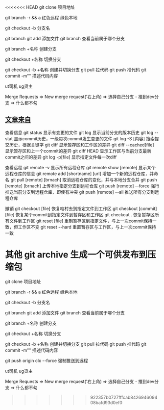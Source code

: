 <<<<<<< HEAD
git clone 项目地址

git branch -r && a 红色远程 绿色本地

git checkout -b 分支名

git branch 
git add   添加文件
git branch 查看当前属于哪个分支

git branch +名称 创建分支

git checkout +名称 切换分支

git checkout -b +名称 创建并切换分支
git pull   拉代码
git push  推代码
git commit -m""    描述代码内容

ut司机
ug货主

Merge Requests => New merge request('右上角) => 选择自己分支 - 推到dev分支 => 什么都不勾 

## [文章来自](https://www.ruanyifeng.com/blog/2015/12/git-cheat-sheet.html) 
查看信息
git status  显示有变更的文件
git log 显示当前分支的版本历史
git log --stat 显示commit历史，一级每次commit发生变更的文件
git log -S [内容] 搜索提交历史，根据关键字
git diff 显示暂存区和工作区的差异
git diff --cached[file] 显示暂存区和上一个commit的差异
git diff HEAD 显示工作区与当前分支最新commit之间的差异
git  log -p[file] 显示指定文件每一次diff


查看远程
git remote -v 显示所有远程仓库
git remote show [remote] 显示某个远程仓库的信息
git remote add [shortname] [url] 增加一个新的远程仓库，并命名
git pull [remote] [brnach] 取消远程仓库的变化，并与本地分支合并
git push [remote] [brnach] 上传本地指定分支到远程仓库
git push [remote] --force 强行推送当前分支到远程仓库，即使有冲突
git push [remote] --all 推送所有分支到远程仓库


撤销
git checkout [file] 恢复咱村去到指定文件到工作区
git checkout [commit] [file] 恢复某个commit到指定文件到暂存区和工作区
git checkout . 恢复暂存区所有文件到工作区
git reset [file] 重制暂存区到指定文件，与上一次commit保持一致，但工作区不变
git reset --hard 重置暂存区与工作区，与上一次commit保持一致


其他
git archive 生成一个可供发布到压缩包
=======
git clone 项目地址

git branch -r && a 红色远程 绿色本地

git checkout -b 分支名

git branch 
git add   添加文件
git branch 查看当前属于哪个分支

git branch +名称 创建分支

git checkout +名称 切换分支

git checkout -b +名称 创建并切换分支
git pull   拉代码
git push  推代码
git commit -m""    描述代码内容


git push origin clx --force  强制推送到远程


ut司机
ug货主

Merge Requests => New merge request('右上角) => 选择自己分支 - 推到dev分支 => 什么都不勾 




>>>>>>> 922357b0727fffcab842694609408bafd93d0ef0

